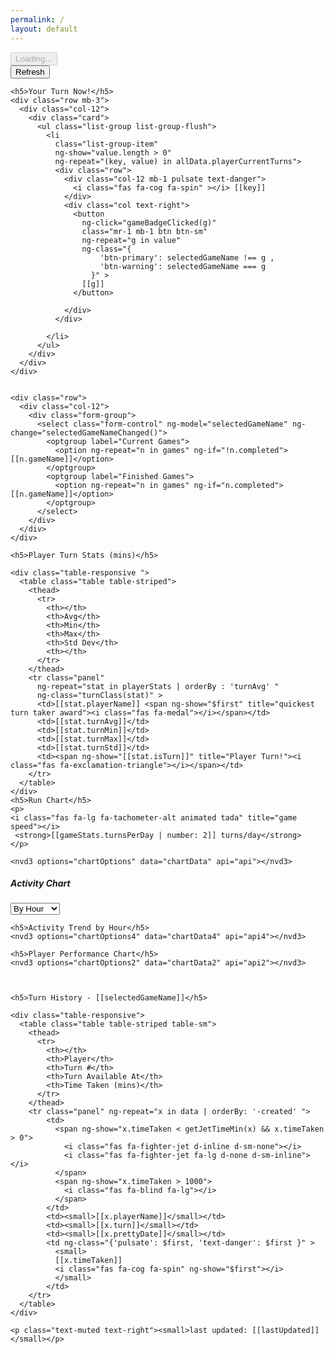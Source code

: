 ```yaml
---
permalink: /
layout: default
---
```


<div class="container" ng-app="myApp" ng-controller="myCtrl">
  <div ng-show="loading">
    <button class="btn btn-block btn-primary" disabled="disabled"><i class="fas fa-spinner fa-spin"></i> Loading...</button>
  </div>

  <div ng-hide="loading">
    <div class="row mb-3">
      <div class="col-12">
        <button class="btn btn-block btn-primary" ng-click="getData()">Refresh</button>
      </div>
    </div>

    <h5>Your Turn Now!</h5>
    <div class="row mb-3">
      <div class="col-12">
        <div class="card">
          <ul class="list-group list-group-flush">
            <li
              class="list-group-item"
              ng-show="value.length > 0"
              ng-repeat="(key, value) in allData.playerCurrentTurns">
              <div class="row">
                <div class="col-12 mb-1 pulsate text-danger">
                  <i class="fas fa-cog fa-spin" ></i> [[key]]
                </div>
                <div class="col text-right">
                  <button
                    ng-click="gameBadgeClicked(g)"
                    class="mr-1 mb-1 btn btn-sm"
                    ng-repeat="g in value"
                    ng-class="{
                        'btn-primary': selectedGameName !== g ,
                        'btn-warning': selectedGameName === g
                      }" >
                    [[g]]
                  </button>

                </div>
              </div>

            </li>
          </ul>
        </div>
      </div>
    </div>


    <div class="row">
      <div class="col-12">
        <div class="form-group">
          <select class="form-control" ng-model="selectedGameName" ng-change="selectedGameNameChanged()">
            <optgroup label="Current Games">
              <option ng-repeat="n in games" ng-if="!n.completed">[[n.gameName]]</option>
            </optgroup>
            <optgroup label="Finished Games">
              <option ng-repeat="n in games" ng-if="n.completed">[[n.gameName]]</option>
            </optgroup>
          </select>
        </div>
      </div>
    </div>

    <h5>Player Turn Stats (mins)</h5>

    <div class="table-responsive ">
      <table class="table table-striped">
        <thead>
          <tr>
            <th></th>
            <th>Avg</th>
            <th>Min</th>
            <th>Max</th>
            <th>Std Dev</th>
            <th></th>
          </tr>
        </thead>
        <tr class="panel"
          ng-repeat="stat in playerStats | orderBy : 'turnAvg' "
          ng-class="turnClass(stat)" >
          <td>[[stat.playerName]] <span ng-show="$first" title="quickest turn taker award"><i class="fas fa-medal"></i></span></td>
          <td>[[stat.turnAvg]]</td>
          <td>[[stat.turnMin]]</td>
          <td>[[stat.turnMax]]</td>
          <td>[[stat.turnStd]]</td>
          <td><span ng-show="[[stat.isTurn]]" title="Player Turn!"><i class="fas fa-exclamation-triangle"></i></span></td>
        </tr>
      </table>
    </div>
    <h5>Run Chart</h5>
    <p>
    <i class="fas fa-lg fa-tachometer-alt animated tada" title="game speed"></i>
     <strong>[[gameStats.turnsPerDay | number: 2]] turns/day</strong>
    </p>

    <nvd3 options="chartOptions" data="chartData" api="api"></nvd3>

  <div class="d-none d-lg-block">
      <h5>Activity Chart</h5>
      <div class="row">
        <div class="col-12">
          <div class="form-group">
            <select class="form-control" ng-model="activityBy" ng-change="activityByChanged()">
              <option value="hour">By Hour</option>
              <option value="day">By Day</option>
              <option value="month">By Month</option>
              <option value="year">By Year</option>
            </select>
          </div>
        </div>
      </div>
      <nvd3 options="chartOptions3" data="chartData3" api="api3"></nvd3>
  </div>

    <h5>Activity Trend by Hour</h5>
    <nvd3 options="chartOptions4" data="chartData4" api="api4"></nvd3>

    <h5>Player Performance Chart</h5>
    <nvd3 options="chartOptions2" data="chartData2" api="api2"></nvd3>



    <h5>Turn History - [[selectedGameName]]</h5>

    <div class="table-responsive">
      <table class="table table-striped table-sm">
        <thead>
          <tr>
            <th></th>
            <th>Player</th>
            <th>Turn #</th>
            <th>Turn Available At</th>
            <th>Time Taken (mins)</th>
          </tr>
        </thead>
        <tr class="panel" ng-repeat="x in data | orderBy: '-created' ">
            <td>
              <span ng-show="x.timeTaken < getJetTimeMin(x) && x.timeTaken > 0">
                <i class="fas fa-fighter-jet d-inline d-sm-none"></i>
                <i class="fas fa-fighter-jet fa-lg d-none d-sm-inline"></i>
              </span>
              <span ng-show="x.timeTaken > 1000">
                <i class="fas fa-blind fa-lg"></i>
              </span>
            </td>
            <td><small>[[x.playerName]]</small></td>
            <td><small>[[x.turn]]</small></td>
            <td><small>[[x.prettyDate]]</small></td>
            <td ng-class="{'pulsate': $first, 'text-danger': $first }" >
              <small>
              [[x.timeTaken]]
              <i class="fas fa-cog fa-spin" ng-show="$first"></i>
              </small>
            </td>
        </tr>
      </table>
    </div>

    <p class="text-muted text-right"><small>last updated: [[lastUpdated]]</small></p>
  </div>
</div>

